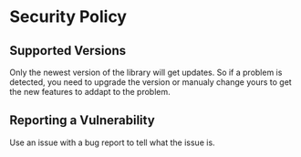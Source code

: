 # Security Policy

## Supported Versions
Only the newest version of the library will get updates. So if a problem is detected, you need to upgrade the version or manualy change yours to get the new features to addapt to the problem. 

## Reporting a Vulnerability
Use an issue with a bug report to tell what the issue is. 
